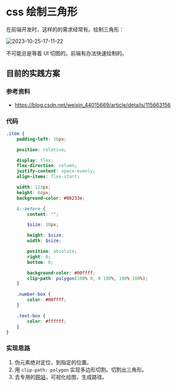 # css 绘制三角形

在前端开发时，这样的的需求经常有。绘制三角形：

![2023-10-25-17-11-22](https://cdn.jsdelivr.net/gh/ruan-cat/img-store/img/2023-10-25-17-11-22.png)

不可能总是等着 UI 切图的。前端有办法快速绘制的。

## 目前的实践方案

### 参考资料

- https://blog.csdn.net/weixin_44015669/article/details/115663156

### 代码

```scss
.item {
	padding-left: 16px;

	position: relative;

	display: flex;
	flex-direction: column;
	justify-content: space-evenly;
	align-items: flex-start;

	width: 123px;
	height: 64px;
	background-color: #08233e;

	&::before {
		content: "";

		$size: 10px;

		height: $size;
		width: $size;

		position: absolute;
		right: 0;
		bottom: 0;

		background-color: #00ffff;
		clip-path: polygon(100% 0, 0 100%, 100% 100%);
	}

	.number-box {
		color: #00ffff;
	}

	.text-box {
		color: #ffffff;
	}
}
```

### 实现思路

1. 伪元素绝对定位，到指定的位置。
2. 用 `clip-path: polygon` 实现多边形切割。切割出三角形。
3. 去专用的[网站](https://www.jiangweishan.com/tool/clippy/)，可视化绘图，生成路径。
